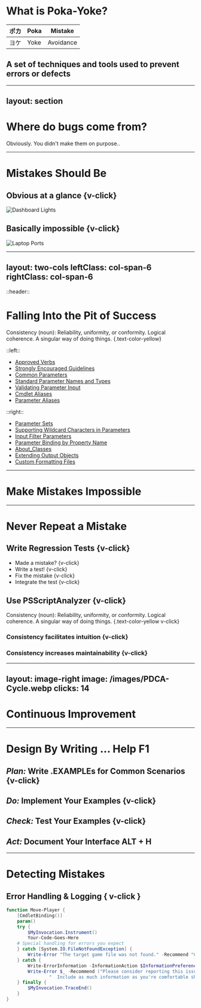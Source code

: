 # What is Poka-Yoke?

<div v-click class="text-6xl text-primary-lighter">

| ポカ | Poka | Mistake |
| --- | --- | --- |
| ヨケ | Yoke | Avoidance |

</div>
<div v-click>

## A set of techniques and tools used to prevent errors or defects

</div>

<!--

The phrase "poka yo-kay" comes from the Japanese words [click] "poka" which refers to an _inadvertent_ mistake, and "yokeru" which means "to avoid".

It was coined by Shigeo Shingo at Toyota as part of their Zero Quality Control and refers to a set of techniques and tools used to prevent errors or defects in processes. [click] The goal is to create processes where mistakes are either impossible or immediately detectable.

It was originally called baka-yoke -- which means "idiot-proofing" (or "fool-proofing") ...

-->

---
layout: section
---
# Where do bugs come from?

<v-click>

<AutoFitText class="text-blend" modelValue="Mistakes" />

Obviously. You didn't make them on purpose..

</v-click>

<!--
Just to set the stage a moment, consider where bugs come from.

Bugs. Defects. Problems.

[click] They are never on purpose, right?. Bugs are the _result_ of mistakes.

So to prevent bugs, we need to prevent mistakes, and if we do it well, we'll improve our user's experience.

Of course, we can't prevent all mistakes. We're talking about preventing humans from _**repeating**_ mistakes that we've seen before.
-->

---

# Mistakes Should Be

## Obvious at a glance {v-click}

<img v-after src="/images/dashboard-warnings.jpg" alt="Dashboard Lights" class="max-height-120px" />

## Basically impossible {v-click}

<img v-after src="/images/laptop-ports.jpg" alt="Laptop Ports" class="max-height-120px" />


<!--

With Poka-Yoke our goal is to preventing problems by designing tools and processes in such a way that human mistakes are...

- [click] immediately detectable.
- [click] Or basically impossible.

As you can see, these are some examples from the real world (you'll start noticing Poka-Yoke in industrial design all around you, now that you've heard of it).
At the bottom, we have some of the best kind of solutions -- they are easy to implement, require no maintenance, and don't slow you down, but most importantly, they make mistakes nearly impossible. When there's no way to totally prevent a mistake, the next best thing is to make them obvious. Examples of this are warning lights and bells so you can easily see that you're low on gas, or your passenger is not wearing their seatbelt.

Let's take a look at some examples of these sorts of solutions for PowerShell and coding.

-->

---
layout: two-cols
leftClass: col-span-6
rightClass: col-span-6
---

::header::

# Falling Into the Pit of Success

Consistency (noun): Reliability, uniformity, or conformity. Logical coherence. A singular way of doing things. {.text-color-yellow}

::left::

<v-clicks>

- [Approved Verbs](https://learn.microsoft.com/en-us/powershell/scripting/developer/cmdlet/approved-verbs-for-windows-powershell-commands)
- [Strongly Encouraged Guidelines](https://learn.microsoft.com/en-us/powershell/scripting/developer/cmdlet/strongly-encouraged-development-guidelines)
- [Common Parameters](https://learn.microsoft.com/en-us/powershell/module/microsoft.powershell.core/about/about_commonparameters)
- [Standard Parameter Names and Types](https://learn.microsoft.com/en-us/powershell/scripting/developer/cmdlet/standard-cmdlet-parameter-names-and-types)
- [Validating Parameter Input](https://learn.microsoft.com/en-us/powershell/scripting/developer/cmdlet/validating-parameter-input)
- [Cmdlet Aliases](https://learn.microsoft.com/en-us/powershell/scripting/developer/cmdlet/cmdlet-aliases)
- [Parameter Aliases](https://learn.microsoft.com/en-us/powershell/scripting/developer/cmdlet/parameter-aliases)

</v-clicks>

::right::

<v-clicks>

- [Parameter Sets](https://learn.microsoft.com/en-us/powershell/scripting/developer/cmdlet/cmdlet-parameter-sets)
- [Supporting Wildcard Characters in Parameters](https://learn.microsoft.com/en-us/powershell/scripting/developer/cmdlet/supporting-wildcard-characters-in-cmdlet-parameters)
- [Input Filter Parameters](https://learn.microsoft.com/en-us/powershell/scripting/developer/cmdlet/input-filter-parameters)
- [Parameter Binding by Property Name](https://learn.microsoft.com/en-us/powershell/module/microsoft.powershell.core/about/about_parameter_binding)
- [About_Classes](https://learn.microsoft.com/en-us/powershell/module/microsoft.powershell.core/about/about_classes)
- [Extending Output Objects](https://learn.microsoft.com/en-us/powershell/scripting/developer/cmdlet/extending-output-objects)
- [Custom Formatting Files](https://learn.microsoft.com/en-us/powershell/scripting/developer/cmdlet/custom-formatting-files)

</v-clicks>

<!--

Microsoft likes to talk about the "Pit of Success".
Jeffrey Snover always says they tried to design PowerShell to
make it _easy to do the right thing, and hard to do the wrong thing_.

As tool authors, we get to take advantage of that design effort,
but we need to _keep that goal in mind_. Ok, I like to talk about _design_,
but I have less than 20 minutes right now, let's just restate the goal:

A well-designed tool makes it easy to do the right thing, and impossible to (or obvious when you) do the wrong thing.

For PowerShell tools, a big part of that is consistency and predictability.
This slide is to remind you that there's a lot of guidance about
how to write _consistent_ and _predictable_ commands.

If you search for _any_ of these bullet points
you will turn up **official** documentation (on learn.microsoft.com)
with a lot more details.

- [click] We have a set of approved verbs, which help users identify what a command does.
- [click] We have guidelines for picking nouns. Here's a hint: use the name of the _type_ of the object you're going to output.
- [click] We have a set of common parameters, and help for implementing them. These help everyone understand your commands and use them safely.
- [click] We also have an _extended_ list of ["standard" parameter names and types](https://learn.microsoft.com/en-us/powershell/scripting/developer/cmdlet/standard-cmdlet-parameter-names-and-types), over a 125 different parameter names that are usually well understood across 7 categories, and guidelines for the data types you should use for them.
- On top of that, [click] We have a lot of options for _validating_ parameter input
- And [click] To give you back some naming flexibility, there are command aliases
- [click] And parameter aliases, so you can help people _find_ the right command or parameter, when you know some people will guess wrong.

We also have a lot of tooling in the language for implementing things consistently:

- [click] We have parameter sets to help you design complex commands with more than one way of using them
- [click] We have design and implementation support for wildcard characters
- [click] And standard parameters for filtering input

Finally, remember that PowerShell also has built-in support for
[click] binding parameters from pipeline input objects _and their properties_,
and therefore, you should consider [click] writing your own data classes,
but you can also [click] extend the built-in types instead, and you have
[click] total control over how those objects are displayed...

All of this design work was done by Microsoft to make it easy for you to help users _do the right thing_, and _discover_ the **best** way to use the tools that you write.

Let's look at a few more concrete examples:
-->

---

# Make Mistakes Impossible

<v-switch>
<template #1>

## Use CmdletBinding to Support Common Parameters

<!-- Highlight lines 4 through 6 -->

```powershell {4-6}
class Player { [string]$Name; [Position]$Position; [string] ToString() { return $this.Name } }
class Position { [int]$X; [int]$Y; [string] ToString() { return "" + $this.X + ", " + $this.Y } }

function Move-Player {
    [CmdletBinding()]
    param(
    ...
```

</template>
<template #2>

## Strongly Type Variables and Parameters

<!-- Highlight lines 1 and 6 -->

```powershell {1,6}
enum Direction { North; East; South; West }

function Move-Player {
    [CmdletBinding()]
    param(
        [Direction]$Direction,
        [int]$Distance,
        [switch]$Force
    )
    ...
```

</template>
<template #3>

## Carefully Choose Parameter Names

```powershell {6,7}
enum Direction { North; East; South; West }

function Move-Player {
    [CmdletBinding()]
    param(
        [Direction]$CardinalDirection,
        [int]$DistanceInMeters,
        [switch]$Force
    )
    ...
```

</template>
<template #4>

## Use Validation attributes

```powershell {1,4-10,13}
[ValidateSet("North", "East", "South", "West")]
[string]$CardinalDirection,

[ValidateScript({
    if ($CardinalDirection -eq "North" -and $Player.Position.Y - $_ -lt 0) {
        throw "You can't move that far North. The edge is only $($Position.Y) away."
    }
    $true
})]
[ValidateRange(1, 8)]
[int]$DistanceInMeters,

[ValidateScript({ Test-Path $_ })]
[string]$Path
```

</template>
<template #5>

## Use ArgumentCompleter

```powershell {3-13}
[ValidateSet("North", "East", "South", "West")]
[Direction]$CardinalDirection,
[ArgumentCompleter({ param($Name, $Parameter, $Partial, $Ast, $Bound )
    @(switch($Bound.CardinalDirection) {
        North { ($Player.Position.Y)..0 }
        South { (8-$Player.Position.Y)..0 }
        East  { (8-$Player.Position.X)..0 }
        West  { ($Player.Position.X)..0 }
        default {
            ($Player.Position.X, $Player.Position.Y, (8 - $Player.Position.X), (8 - $Player.Position.Y) | Sort -Desc)[0]..0
        }
    }) | Where { $_ -gt 0 } # Zero isn't a valid move
})]
[int]$DistanceInMeters
...
```

See also ... IValidateSetValuesGenerator, ArgumentCompletions

</template>
<template #6>

## Support ShouldProcess for -WhatIf and -Confirm

```powershell {1,13}
[CmdletBinding(SupportsShouldProcess, ConfirmImpact="High")]
param(
    [Direction]$CardinalDirection,
    [int]$DistanceInMeters,
    [switch]$Force
)
switch($CardinalDirection) {
    North { $NewPosition = [Position]@{ X = $Player.Position.X; Y = $Player.Position.Y - $DistanceInMeters; } }
    East  { $NewPosition = [Position]@{ X = $Player.Position.X + $DistanceInMeters; Y = $Player.Position.Y } }
    South { $NewPosition = [Position]@{ X = $Player.Position.X; Y = $Player.Position.Y + $DistanceInMeters;  } }
    West  { $NewPosition = [Position]@{ X = $Player.Position.X - $DistanceInMeters; Y = $Player.Position.Y } }
}
if ($Force -or $PSCmdlet.ShouldProcess($Player.Name, "Move ${DistanceInMeters} meters ${CardinalDirection} to ${NewPosition}")) {
    ...
```

</template>
</v-switch>

<!--

There are many ways to prevent mistakes in PowerShell.

<p class="text-sm text-green italic">Remember: To run these as demos, pre-dotsource ./demos/poka-yoke.ps1</div>

[click]Always use CmdletBinding. It's necessary to support the common parameters that users expect, and it's the easiest way to make sure users can **only** pass the parameters you expect.

[click]Strongly-typed parameters can prevent a lot of mistakes (or at least, prevent them from executing).

Ok, now check out those parameter names. Remember....

[click]Carefully choosing names for your commands and parameters, makes them easier to use. "CardinalDirection" is more specific than "Direction" -- this helps your user eliminate "Up" and "Down" or "Left" and "Right" as options. "DistanceInMeters" is also more specific than "Distance" -- having units in the parameter name eliminates guessing, and the nead to consult the documentation. You **can** add "Direction" as an alias to "CardinalDirections" so people can still use that, or to match pipeline object properties, but if you leave it off, all your parameters start with different letters, making them easier to tab complete.

[click]Validation attributes can do some of the same things as strongly-typed parameters, but they can be more flexible, and can even take other parameters into account.

[click]I put a note at the bottom of this slide about ArgumentCompletions, it's like ValidateSet, but for just completion, without blocking other values.

IValidateSetValuesGenerator is similar, but more dynamic, since it executes code to calculate the possible values.

But ArgumentCompleter is the most powerful. It gives us dynamic, context-aware tab completion that is one of the best ways to help users avoid mistakes -- and it lets you consider the AST and the already bound parameters. You can write it inline, as I did in this example, or you can use the `Register-ArgumentCompleter` command to even add completion for commands you didn't write.

[click]When you can, support ShouldProcess so users can run `-WhatIf`, and remember to set ConfirmImpact=High if you do something irreversible.

So far, we've only talked about the user interface to your functions and modules, but what about when we're writing the code itself?
-->

---

# Never Repeat a Mistake

## Write Regression Tests {v-click}

- Made a mistake? {v-click}
- Write a test! {v-click}
- Fix the mistake {v-click}
- Integrate the test {v-click}

## Use PSScriptAnalyzer {v-click}

Consistency (noun): Reliability, uniformity, or conformity. Logical coherence. A singular way of doing things. {.text-color-yellow v-click}

### Consistency facilitates intuition {v-click}

### Consistency increases maintainability {v-click}

<!--
## What would you all say is the best way to **stop** yourself from _repeating_ a mistake?

My answer is: [click]**regression tests**.

- [click]Any time you find a mistake...
- [click]Write a test that fails because of that mistake
- [click]Fix the mistake so that the test passes
- [click]And then ... make sure that test runs every time you make a change

Over time, your project will build up a collection of test cases highlighting previous mistakes, and not only will this prevent you from repeating mistakes, if you label them well, they can serve as a valuable learning tool for people who are joining a project for the first time.

Speaking of ways to help new people avoid mistakes...

## [click]Use PSScriptAnalyzer

Remember our definition from earlier, when we were talking about the pit of success?

[click]PSScriptAnalyzer will help you remember a lot of the rules we talked about from the PowerShell design.

It's a linter. It checks for obvious errors and common bugs,
and helps you to identify style and consistency issues.
[click]You might file that under the category of making mistakes more obvious,
but I like to think mistakes have not been made until we try to run the code,
so if you [click]run the linter automatically (in VSCode, and in your CI/CD)
it can be like a levelling up from a spell-checker to a grammar checker,
and can _prevent_ mistakes from getting out.

Remember that you can also add your own rules, if you run into specific bugs or errors you can't detect with regression tests.

-->

---
layout: image-right
image: /images/PDCA-Cycle.webp
clicks: 14
---

# Continuous Improvement

<v-switch>
<template #0-14>

<h2>Plan-Do-Check-Act</h2>
<br/>

</template>
<template #1>

<ol>
<li v-click><strong>Plan</strong>: Identify your (possible) problems</li>
</ol>
</template>
<template #2-10>
<ol>
<li><strong>Plan</strong>: Identify your (possible) problems
    <div v-click="['3', '11']">
        <h3 v-click="['3', '11']" class="pl-2">The Five Whys <span v-click="['4', '11']" class="text-sm">Ask Why, Five Times.</span></h3>
        <h4 v-click="['5', '11']">Our deployments are failing</h4>
        <ol>
            <li v-click="['6', '11']">Why? Our "publish" step is failing to upload.</li>
            <li v-click="['7', '11']">Why? Some sort of error authenticating to the service.</li>
            <li v-click="['8', '11']">Why? It turns out the credentials are wrong.</li>
            <li v-click="['9', '11']">Why? Well, the password expired.</li>
            <li v-click="['10', '11']">Why? We forgot to change the password ahead of time.</li>
        </ol>
    </div>
</li>
</ol>
</template>
<template #10-14>
<ol>
<li><strong>Plan</strong>: Identify your problems<br/>... and possible solutions <br/>... and how to measure your results.</li>
<li v-click="['12','15']"><strong>Do</strong>: Implement and test (mistake-proofing) solutions.</li>
<li v-click="['13','15']"><strong>Check</strong>: Study the results. Compare solutions.</li>
<li v-click="['14','15']"><strong>Act</strong>: Adjust. Implement the best solution. Document. Train your team(s).</li>
</ol>
</template>
</v-switch>

<!--

Poka-Yoke is part of the discipline of continuous improvement, and I want to talk about that cycle for a minute.

Continuous improvement is not always about iterating on _the same_ product over and over.

In DevOps, particularly, we almost always have many products and projects,
and a wide range of different tools and solutions that we're responsible for.
So, I don't know about your teams, but mine tends to switch _between_ projects based on
external factors like ...

- What management is excited about this month
- What caused the most recent outage

But regardless of whether you're continually iterating on the same product,
or you just have an opportunity to do one or two cycles of improvements,
the process is basically the same.

[click] They call it: Plan, Do, Check, Act (PDCA).

Also known as the Shewhart cycle, this is based on the scientific method...

[click] The first step is always to identify a problem.

Frequently we're going through this because somebody _else_ **already** identified a problem, but even then ...

We need to understand the problem and determine why it happened (or at least come up with a hypothesis for the root cause).

The simplest form of root-cause analysis, we just call...

[click]The five whys.
[click]It literally consists of asking "why" five times; each time directing the question at the answer to the previous question.

So let's take an example. Say I come to you, and I say:

[click] Our website deployments are failing.

You say ...
- Why? [click]Because the "publish" step is failing to upload
- Why? [click]Because there was an error authenticating to the service
- Why? [click]Because the credentials were wrong.
- Why? [click]Because the password expired overnight.
- Why? [click]Because we forgot to change the password ahead of time.

This way, you dig deeper toward a root cause. (This technique _also_ came out of Toyota, by the way.)

Anyway. [click] Once we've identified a root cause, planning is about establishing objectives, brainstorming solutions, and determining how to measure success.

The simplified, single-player version of planning is:
1. Determine a root cause
2. Come up with at least two things you can try to avoid or detect that mistake in the future.

These might be some things we've discussed already, it might be new ScriptAnalyzer rules, additional error-handling code, or even process changes like pair-programming or adding AI Coding Assistants, etc.

[click]Do. Experiment. Design and test your mistake-proofing solutions. Run your unit tests, measure your results.
[click]Check. Evaluation. Study the results. Compare your solutions, verify that the changes improved results.
[click]Act. Adjust. Permanently implement the best solution, or determine why your solutions didn't improve the situation. Train your team(s) on the changes, etc.
-->

---

# Design By Writing ... Help <span class="inline-icon-btn">F1</span>

## _Plan:_ Write .EXAMPLEs for Common Scenarios {v-click}

## _Do:_ Implement Your Examples {v-click}

## _Check:_ Test Your Examples {v-click}

<h2><em>Act:</em> <span v-click>Document Your Interface <span class="inline-icon-btn">ALT</span> + <span class="inline-icon-btn">H</span></span></h2>

<!--

Here's my 2 minute summary of how to design tools:

[click]Plan. Come up with the scenarios you want to support, and write them down.

Write them as _examples_ in a comment at the top of your function.

[click]Do. Treat those examples as if they were _tests_, and write the code to make them work

[click]Check. Write regression tests to make sure your examples _always_ work

Honestly, I would love to _generate_ my help examples from tagged Pester tests,
because I like writing tests first. But we don't need sophisticated tooling for this.
We write an example, and we write a test named "Example 1" ... and so on.

Whenever anyone touches the documentation --or the "Example" tests-- we ensure during code review that the tests still match the documentation.

### One of the most compelling ways to help tool users succeed is to write _useful_ documentation.

So as part of the *Act*, as I'm finalizing the tool, adjusting and making my implementation permanent,

[click] I document.

- I *describe* the command.
- I write a short synopsis (to clarify the meaning of the verb and noun).
- I make sure there's a helpful description in a comment above each parameter.
- Finally, I add a .LINK to related commands, or the documentation on the website.

That first .LINK that is a URL will be used automatically for `Get-Help -Online`, even if you don't set it in the CmdletBinding attribute.

That's it.

<p class="text-sm text-green italic">NOTE: The PSScriptAnalyer rule does not test anything useful.</p>

-->
---

# Detecting Mistakes

## Error Handling & Logging { v-click }

<v-click at="3">

```powershell {8-9|11,12-13}
function Move-Player {
    [CmdletBinding()]
    param()
    try {
        $MyInvocation.Instrument()
        Your-Code-Goes-Here
    # Special handling for errors you expect
    } catch [System.IO.FileNotFoundException] {
        Write-Error "The target game file was not found." -Recommend "Check the path and try again."
    } catch {
        Write-ErrorInformation -InformationAction $InformationPreference -InformationVariable global:MyGame_ErrorInformation
        Write-Error $_ -Recommend ("Please consider reporting this issue at https://github.com/Jaykul/DevOps2025/issues`n" +
                "  Include as much information as you're comfortable sharing from `$MyGame_ErrorInformation | Set-Clipboard")
    } finally {
        $MyInvocation.TraceEnd()
    }
}
```

</v-click>

<!--
The last thing that I really want to talk about is how do we detect mistakes?
For continuous improvement, we want to detect all mistakes, and capture as much information as possible.

### [click]In the software world, that means logging.

At a minimum, we want to log every error --every unhandled exception-- that happens in our code.
Obviously, we want to capture as much information as we can,
but for modules that we ship to other people, that get's complicated.

[click]Consider doing something like this.
When we know how to handle the error, we tell the user what to do.

[click]If we don't know how to handle it, we log it,
or at least we ask the user to include the information in an error report.

<p class="text-sm text-green italic">DEMO: dot-source demos/poka-yoke.ps1</p>

-->
